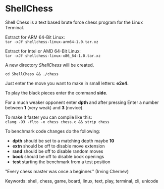 # ShellChess
Shell Chess is a text based brute force chess program for the Linux Terminal.


Extract for ARM 64-Bit Linux:  
`tar -xJf shellchess-linux-arm64-1.0.tar.xz`

Extract for Intel or AMD 64-Bit Linux:  
`tar -xJf shellchess-linux-x86_64-1.0.tar.xz`


A new directory *ShellChess* will be created.


`cd ShellChess && ./chess`


Just enter the move you want to make in small letters: **e2e4**.


To play the black pieces enter the command **side**.


For a much weaker opponent enter **dpth** and after pressing Enter a number between **1** (very weak) and **3** (novice).


To make it faster you can compile like this:  
`clang -O3 -flto -o chess chess.c && strip chess`


To benchmark code changes do the following:  
- **dpth** should be set to a matching depth maybe **10**  
- **extn** should be off to disable move extension  
- **rand** should be off to disable random moves  
- **book** should be off to disable book openings  
- **test** starting the benchmark from a test position


"Every chess master was once a beginner."
(Irving Chernev)

Keywords: shell, chess, game, board, linux, text, play, terminal, cli, unicode
